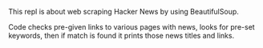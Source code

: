 This repl is about web scraping Hacker News by using BeautifulSoup.

Code checks pre-given links to various pages with news,
looks for pre-set keywords,
then if match is found it
prints those news titles and links.